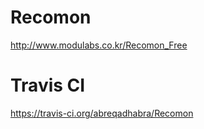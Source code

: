 # Recomon
http://www.modulabs.co.kr/Recomon_Free

# Travis CI 
https://travis-ci.org/abreqadhabra/Recomon
